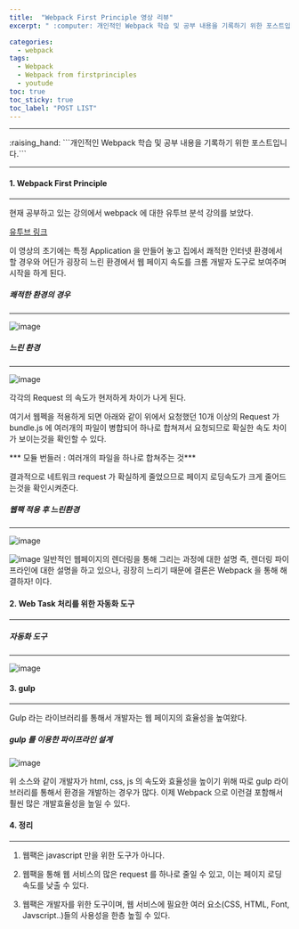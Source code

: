 ```yaml
---
title:  "Webpack First Principle 영상 리뷰"
excerpt: " :computer: 개인적인 Webpack 학습 및 공부 내용을 기록하기 위한 포스트입니다."

categories:
  - webpack
tags:
  - Webpack
  - Webpack from firstprinciples 
  - youtude
toc: true
toc_sticky: true
toc_label: "POST LIST"
---
```


<hr>
:raising_hand:  ```개인적인 Webpack 학습 및 공부 내용을 기록하기 위한 포스트입니다.```
<hr>

#### 1. Webpack First Principle
***

현재 공부하고 있는 강의에서 webpack 에 대한 유투브 분석 강의를 보았다.

[유투브 링크](https://www.youtube.com/watch?v=WQue1AN93YU )

이 영상의 초기에는 특정 Application 을 만들어 놓고 집에서 쾌적한 인터넷 환경에서 할 경우와 어딘가 굉장히 느린 환경에서 웹 페이지 속도를 크롬 개발자 도구로 보여주며 시작을 하게 된다.

##### 쾌적한 환경의 경우
***
![image](https://user-images.githubusercontent.com/56063287/140076569-04e7da4b-0d4b-4556-a964-7e6c8a3c6409.png)

##### 느린 환경
***
![image](https://user-images.githubusercontent.com/56063287/140076735-4585a40f-794c-484e-9984-4bd70d26c4ac.png)

각각의 Request 의 속도가 현저하게 차이가 나게 된다. 

여기서 웹펙을 적용하게 되면 아래와 같이 위에서 요청했던 10개 이상의 Request 가 bundle.js 에 여러개의 파일이 병합되어 하나로 합쳐져서 요청되므로 확실한 속도 차이가 보이는것을 확인할 수 있다.

*** 모듈 번들러 : 여러개의 파일을 하나로 합쳐주는 것***

결과적으로 네트워크 request 가 확실하게 줄었으므로 페이지 로딩속도가 크게 줄어드는것을 확인시켜준다.

##### 웹팩 적용 후 느린환경
***
![image](https://user-images.githubusercontent.com/56063287/140076993-572be6bf-77e5-46af-a6b6-858ae2c7ad37.png)

![image](https://user-images.githubusercontent.com/56063287/140077117-7fa30062-88d9-42a7-b06d-4cc719a402dd.png)
일반적인 웹페이지의 렌더링을 통해 그리는 과정에 대한 설명 즉, 렌더링 파이프라인에 대한 설명을 하고 있으나, 굉장히 느리기 때문에 결론은 Webpack 을 통해 해결하자! 이다.

#### 2. Web Task 처리를 위한 자동화 도구
***

##### 자동화 도구
***
![image](https://user-images.githubusercontent.com/56063287/140077215-dfb7c3b8-a4c6-4a60-ae03-6dfe74244ffa.png)

#### 3. gulp
***

Gulp 라는 라이브러리를 통해서 개발자는 웹 페이지의 효율성을 높여왔다.
##### gulp 를 이용한 파이프라인 설계
![image](https://user-images.githubusercontent.com/56063287/140077369-4101583b-2364-43ac-bda9-287d9625a97f.png)

위 소스와 같이 개발자가 html, css, js 의 속도와 효율성을 높이기 위해 따로 gulp 라이브러리를 통해서 환경을 개발하는 경우가 많다. 이제 Webpack 으로 이런걸 포함해서 훨씬 많은 개발효율성을 높일 수 있다.

#### 4. 정리
***

1. 웹팩은 javascript 만을 위한 도구가 아니다.

2. 웹팩을 통해 웹 서비스의 많은 request 를 하나로 줄일 수 있고, 이는 페이지 로딩 속도를 낮출 수 있다.

3. 웹팩은 개발자를 위한 도구이며, 웹 서비스에 필요한 여러 요소(CSS, HTML, Font, Javscript..)들의 사용성을 한층 높힐 수 있다.
